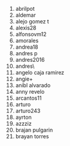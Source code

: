 1. abrilpot
2. aldemar
3. alejo gomez t
4. alexis28
5. alfonsovm12
6. amorales
7. andrea18
8. andres p
9. andres2016
10. andres\
11. angelo caja ramirez
12. angie+
13. anibl alvarado
14. anny revelo
15. arcantos11
16. arturo
17. arturo243
18. ayrton
19. azzziz
20. brajan pulgarin
21. brayan torres

